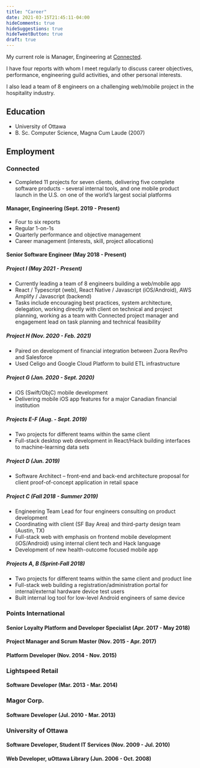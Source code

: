```yaml
---
title: "Career"
date: 2021-03-15T21:45:11-04:00
hideComments: true
hideSuggestions: true
hideTweetButton: true
draft: true
---
```


My current role is Manager, Engineering at [Connected](https://www.connected.io).

I have four reports with whom I meet regularly to discuss career objectives,
performance, engineering guild activities, and other personal interests.

I also lead a team of 8 engineers on a challenging web/mobile project in the
hospitality industry.

## Education

- University of Ottawa
- B. Sc. Computer Science, Magna Cum Laude (2007)

## Employment

### Connected

- Completed 11 projects for seven clients, delivering five complete software products - several internal tools, and one mobile product launch in the U.S. on one of the world’s largest social platforms

#### Manager, Engineering (Sept. 2019 - Present)
- Four to six reports
- Regular 1-on-1s
- Quarterly performance and objective management
- Career management (interests, skill, project allocations)

#### Senior Software Engineer (May 2018 - Present)
##### Project I (May 2021 - Present)
- Currently leading a team of 8 engineers building a web/mobile app
- React / Typescript (web), React Native / Javascript (iOS/Android), AWS Amplify / Javascript (backend)
- Tasks include encouraging best practices, system architecture, delegation, working directly with client on technical and project planning, working as a team with Connected project manager and engagement lead on task planning and technical feasibility

##### Project H (Nov. 2020 - Feb. 2021)
- Paired on development of financial integration between Zuora RevPro and Salesforce
- Used Celigo and Google Cloud Platform to build ETL infrastructure

##### Project G (Jan. 2020 - Sept. 2020)
- iOS (Swift/ObjC) mobile development
- Delivering mobile iOS app features for a major Canadian financial institution

##### Projects E-F (Aug. - Sept. 2019)
- Two projects for different teams within the same client
- Full-stack desktop web development in React/Hack building interfaces to machine-learning data sets

##### Project D (Jun. 2019)
- Software Architect – front-end and back-end architecture proposal for client proof-of-concept application in retail space

##### Project C (Fall 2018 - Summer 2019)
- Engineering Team Lead for four engineers consulting on product development
- Coordinating with client (SF Bay Area) and third-party design team (Austin, TX)
- Full-stack web with emphasis on frontend mobile development (iOS/Android) using internal client tech and Hack language
- Development of new health-outcome focused mobile app

##### Projects A, B (Sprint-Fall 2018)
- Two projects for different teams within the same client and product line
- Full-stack web building a registration/administration portal for internal/external hardware device test users
- Built internal log tool for low-level Android engineers of same device

### Points International

#### Senior Loyalty Platform and Developer Specialist (Apr. 2017 - May 2018)

#### Project Manager and Scrum Master (Nov. 2015 - Apr. 2017)

#### Platform Developer (Nov. 2014 - Nov. 2015)

### Lightspeed Retail

#### Software Developer (Mar. 2013 - Mar. 2014)

### Magor Corp.

#### Software Developer (Jul. 2010 - Mar. 2013)

### University of Ottawa

#### Software Developer, Student IT Services (Nov. 2009 - Jul. 2010)

#### Web Developer, uOttawa Library (Jun. 2006 - Oct. 2008)
